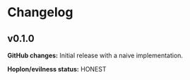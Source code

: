 # Changelog

## v0.1.0

**GitHub changes:** Initial release with a naive implementation.

**Hoplon/evilness status:** HONEST

